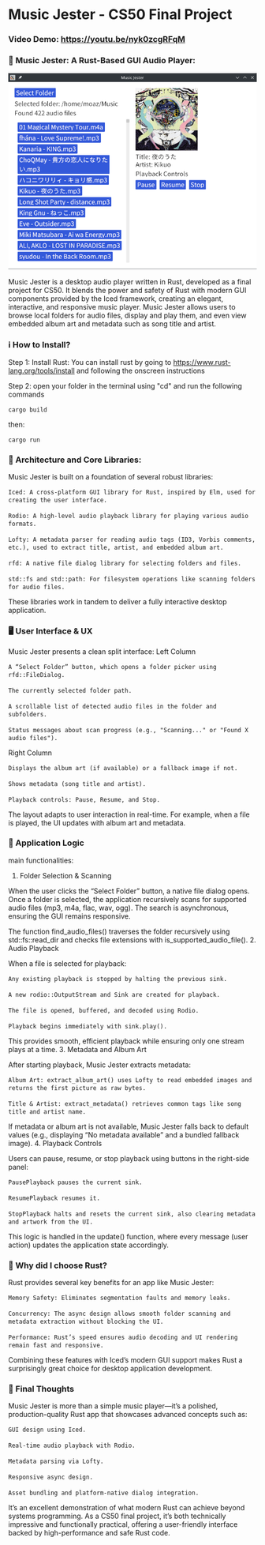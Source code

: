 # Music Jester - CS50 Final Project
### Video Demo: https://youtu.be/nyk0zcgRFqM
### 🎵 Music Jester: A Rust-Based GUI Audio Player:
![Screenshot of Music Player.](screenie.png)

Music Jester is a desktop audio player written in Rust, developed as a final project for CS50. It blends the power and safety of Rust with modern GUI components provided by the Iced framework, creating an elegant, interactive, and responsive music player. Music Jester allows users to browse local folders for audio files, display and play them, and even view embedded album art and metadata such as song title and artist.

### ℹ️ How to Install?
Step 1: Install Rust:
You can install rust by going to https://www.rust-lang.org/tools/install and following the onscreen instructions

Step 2: open your folder in the terminal using "cd" and run the following commands

    cargo build

then:

    cargo run



### 🧱 Architecture and Core Libraries:
Music Jester is built on a foundation of several robust libraries:

    Iced: A cross-platform GUI library for Rust, inspired by Elm, used for creating the user interface.

    Rodio: A high-level audio playback library for playing various audio formats.

    Lofty: A metadata parser for reading audio tags (ID3, Vorbis comments, etc.), used to extract title, artist, and embedded album art.

    rfd: A native file dialog library for selecting folders and files.

    std::fs and std::path: For filesystem operations like scanning folders for audio files.

These libraries work in tandem to deliver a fully interactive desktop application.

### 🖥️ User Interface & UX
Music Jester presents a clean split interface:
Left Column

    A “Select Folder” button, which opens a folder picker using rfd::FileDialog.

    The currently selected folder path.

    A scrollable list of detected audio files in the folder and subfolders.

    Status messages about scan progress (e.g., "Scanning..." or "Found X audio files").

Right Column

    Displays the album art (if available) or a fallback image if not.

    Shows metadata (song title and artist).

    Playback controls: Pause, Resume, and Stop.

The layout adapts to user interaction in real-time. For example, when a file is played, the UI updates with album art and metadata.

### 🧠 Application Logic

main functionalities:
1. Folder Selection & Scanning

When the user clicks the “Select Folder” button, a native file dialog opens. Once a folder is selected, the application recursively scans for supported audio files (mp3, m4a, flac, wav, ogg). The search is asynchronous, ensuring the GUI remains responsive.

The function find_audio_files() traverses the folder recursively using std::fs::read_dir and checks file extensions with is_supported_audio_file().
2. Audio Playback

When a file is selected for playback:

    Any existing playback is stopped by halting the previous sink.

    A new rodio::OutputStream and Sink are created for playback.

    The file is opened, buffered, and decoded using Rodio.

    Playback begins immediately with sink.play().

This provides smooth, efficient playback while ensuring only one stream plays at a time.
3. Metadata and Album Art

After starting playback, Music Jester extracts metadata:

    Album Art: extract_album_art() uses Lofty to read embedded images and returns the first picture as raw bytes.

    Title & Artist: extract_metadata() retrieves common tags like song title and artist name.

If metadata or album art is not available, Music Jester falls back to default values (e.g., displaying “No metadata available” and a bundled fallback image).
4. Playback Controls

Users can pause, resume, or stop playback using buttons in the right-side panel:

    PausePlayback pauses the current sink.

    ResumePlayback resumes it.

    StopPlayback halts and resets the current sink, also clearing metadata and artwork from the UI.

This logic is handled in the update() function, where every message (user action) updates the application state accordingly.

### 🚀 Why did I choose Rust?
Rust provides several key benefits for an app like Music Jester:

    Memory Safety: Eliminates segmentation faults and memory leaks.

    Concurrency: The async design allows smooth folder scanning and metadata extraction without blocking the UI.

    Performance: Rust’s speed ensures audio decoding and UI rendering remain fast and responsive.

Combining these features with Iced’s modern GUI support makes Rust a surprisingly great choice for desktop application development.

### 🌟 Final Thoughts
Music Jester is more than a simple music player—it’s a polished, production-quality Rust app that showcases advanced concepts such as:

    GUI design using Iced.

    Real-time audio playback with Rodio.

    Metadata parsing via Lofty.

    Responsive async design.

    Asset bundling and platform-native dialog integration.

It’s an excellent demonstration of what modern Rust can achieve beyond systems programming. As a CS50 final project, it’s both technically impressive and functionally practical, offering a user-friendly interface backed by high-performance and safe Rust code.